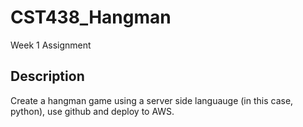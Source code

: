 # CST438_Hangman
Week 1 Assignment

## Description
Create a hangman game using a server side languauge (in this case, python), use github and deploy to AWS.
